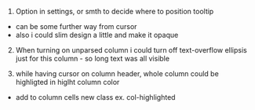 1. Option in settings, or smth to decide where to position tooltip
  - can be some further way from cursor
  - also i could slim design a little and make it opaque

2. When turning on unparsed column i could turn off text-overflow ellipsis just for this column - so long text was all visible

3. while having cursor on column header, whole column could be highligted in higlht column color
  - add to column cells new class ex. col-highlighted
